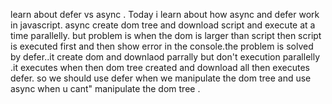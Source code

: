 learn about defer vs async . Today i learn about how async and defer work in javascript. async create dom tree and download script and execute at a time parallelly. but problem is when the dom is larger than script then script is executed first and then show error in the console.the problem is solved by defer..it create dom and downlaod parrally but don't execution parallelly .it executes when then dom tree created and download all then executes defer.
so we should use defer when we manipulate the dom tree and use async when u cant" manipulate the dom tree .
